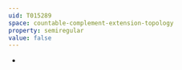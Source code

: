 ```yaml
---
uid: T015289
space: countable-complement-extension-topology
property: semiregular
value: false
---
```

-

